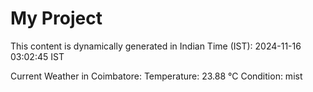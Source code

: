 # My Project

This content is dynamically generated in Indian Time (IST): 2024-11-16 03:02:45 IST


Current Weather in Coimbatore:
Temperature: 23.88 °C
Condition: mist
